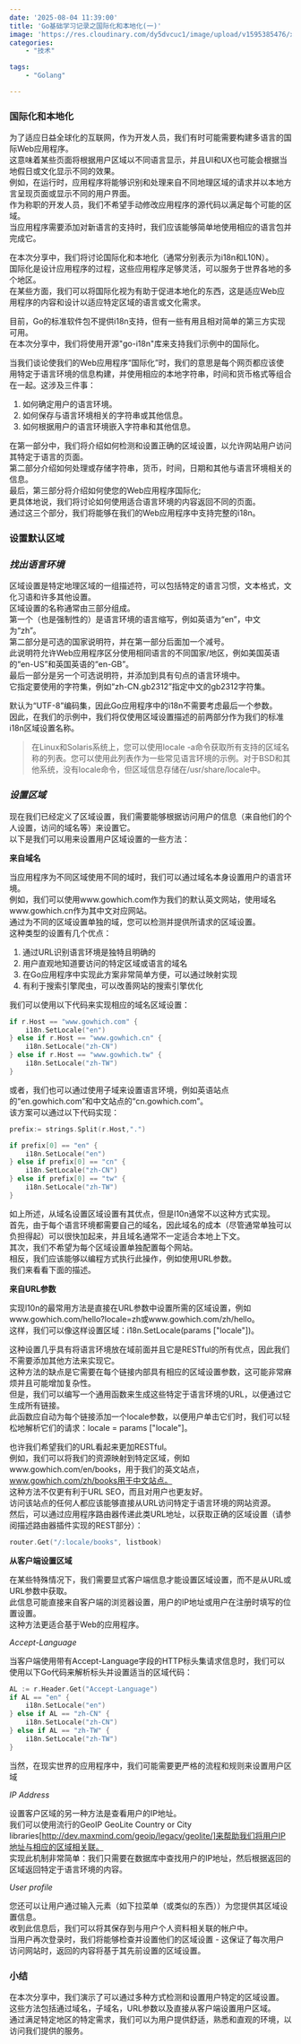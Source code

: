 ```yaml
---
date: '2025-08-04 11:39:00'
title: 'Go基础学习记录之国际化和本地化(一)'
image: 'https://res.cloudinary.com/dy5dvcuc1/image/upload/v1595385476/xiaorongmao/golang.jpg'
categories:
    - "技术"

tags:
    - "Golang"

---
```


### 国际化和本地化

为了适应日益全球化的互联网，作为开发人员，我们有时可能需要构建多语言的国际Web应用程序。  
这意味着某些页面将根据用户区域以不同语言显示，并且UI和UX也可能会根据当地假日或文化显示不同的效果。  
例如，在运行时，应用程序将能够识别和处理来自不同地理区域的请求并以本地方言呈现页面或显示不同的用户界面。  
作为称职的开发人员，我们不希望手动修改应用程序的源代码以满足每个可能的区域。  
当应用程序需要添加对新语言的支持时，我们应该能够简单地使用相应的语言包并完成它。

在本次分享中，我们将讨论国际化和本地化（通常分别表示为i18n和L10N）。  
国际化是设计应用程序的过程，这些应用程序足够灵活，可以服务于世界各地的多个地区。  
在某些方面，我们可以将国际化视为有助于促进本地化的东西，这是适应Web应用程序的内容和设计以适应特定区域的语言或文化需求。

目前，Go的标准软件包不提供i18n支持，但有一些有用且相对简单的第三方实现可用。  
在本次分享中，我们将使用开源"go-i18n"库来支持我们示例中的国际化。

当我们谈论使我们的Web应用程序“国际化”时，我们的意思是每个网页都应该使用特定于语言环境的信息构建，并使用相应的本地字符串，时间和货币格式等组合在一起。这涉及三件事：

1. 如何确定用户的语言环境。  
2. 如何保存与语言环境相关的字符串或其他信息。  
3. 如何根据用户的语言环境嵌入字符串和其他信息。

在第一部分中，我们将介绍如何检测和设置正确的区域设置，以允许网站用户访问其特定于语言的页面。  
第二部分介绍如何处理或存储字符串，货币，时间，日期和其他与语言环境相关的信息。  
最后，第三部分将介绍如何使您的Web应用程序国际化;  
更具体地说，我们将讨论如何使用适合语言环境的内容返回不同的页面。  
通过这三个部分，我们将能够在我们的Web应用程序中支持完整的i18n。

### 设置默认区域

### *找出语言环境*

区域设置是特定地理区域的一组描述符，可以包括特定的语言习惯，文本格式，文化习语和许多其他设置。  
区域设置的名称通常由三部分组成。  
第一个（也是强制性的）是语言环境的语言缩写，例如英语为“en”，中文为“zh”。  
第二部分是可选的国家说明符，并在第一部分后面加一个减号。  
此说明符允许Web应用程序区分使用相同语言的不同国家/地区，例如美国英语的“en-US”和英国英语的“en-GB”。  
最后一部分是另一个可选说明符，并添加到具有句点的语言环境中。  
它指定要使用的字符集，例如“zh-CN.gb2312”指定中文的gb2312字符集。

默认为“UTF-8”编码集，因此Go应用程序中的i18n不需要考虑最后一个参数。  
因此，在我们的示例中，我们将仅使用区域设置描述的前两部分作为我们的标准i18n区域设置名称。

> 在Linux和Solaris系统上，您可以使用locale -a命令获取所有支持的区域名称的列表。您可以使用此列表作为一些常见语言环境的示例。对于BSD和其他系统，没有locale命令，但区域信息存储在/usr/share/locale中。

### *设置区域*

现在我们已经定义了区域设置，我们需要能够根据访问用户的信息（来自他们的个人设置，访问的域名等）来设置它。  
以下是我们可以用来设置用户区域设置的一些方法：

**来自域名**

当应用程序为不同区域使用不同的域时，我们可以通过域名本身设置用户的语言环境。  
例如，我们可以使用www.gowhich.com作为我们的默认英文网站，使用域名www.gowhich.cn作为其中文对应网站。  
通过为不同的区域设置单独的域，您可以检测并提供所请求的区域设置。  
这种类型的设置有几个优点：

1. 通过URL识别语言环境是独特且明确的  
2. 用户直观地知道要访问的特定区域或语言的域名  
3. 在Go应用程序中实现此方案非常简单方便，可以通过映射实现  
4. 有利于搜索引擎爬虫，可以改善网站的搜索引擎优化

我们可以使用以下代码来实现相应的域名区域设置：

```go
if r.Host == "www.gowhich.com" {
    i18n.SetLocale("en")
} else if r.Host == "www.gowhich.cn" {
    i18n.SetLocale("zh-CN")
} else if r.Host == "www.gowhich.tw" {
    i18n.SetLocale("zh-TW")
}
```

或者，我们也可以通过使用子域来设置语言环境，例如英语站点的“en.gowhich.com”和中文站点的“cn.gowhich.com”。  
该方案可以通过以下代码实现：

```go
prefix:= strings.Split(r.Host,".")

if prefix[0] == "en" {
    i18n.SetLocale("en")
} else if prefix[0] == "cn" {
    i18n.SetLocale("zh-CN")
} else if prefix[0] == "tw" {
    i18n.SetLocale("zh-TW")
}
```

如上所述，从域名设置区域设置有其优点，但是l10n通常不以这种方式实现。  
首先，由于每个语言环境都需要自己的域名，因此域名的成本（尽管通常单独可以负担得起）可以很快加起来，并且域名通常不一定适合本地上下文。  
其次，我们不希望为每个区域设置单独配置每个网站。  
相反，我们应该能够以编程方式执行此操作，例如使用URL参数。  
我们来看看下面的描述。

**来自URL参数**

实现l10n的最常用方法是直接在URL参数中设置所需的区域设置，例如www.gowhich.com/hello?locale=zh或www.gowhich.com/zh/hello。  
这样，我们可以像这样设置区域：i18n.SetLocale(params ["locale"])。

这种设置几乎具有将语言环境放在域前面并且它是RESTful的所有优点，因此我们不需要添加其他方法来实现它。  
这种方法的缺点是它需要在每个链接内部具有相应的区域设置参数，这可能非常麻烦并且可能增加复杂性。  
但是，我们可以编写一个通用函数来生成这些特定于语言环境的URL，以便通过它生成所有链接。  
此函数应自动为每个链接添加一个locale参数，以便用户单击它们时，我们可以轻松地解析它们的请求：locale = params ["locale"]。

也许我们希望我们的URL看起来更加RESTful。  
例如，我们可以将我们的资源映射到特定区域，例如www.gowhich.com/en/books，用于我们的英文站点，www.gowhich.com/zh/books用于中文站点。  
这种方法不仅更有利于URL SEO，而且对用户也更友好。  
访问该站点的任何人都应该能够直接从URL访问特定于语言环境的网站资源。  
然后，可以通过应用程序路由器传递此类URL地址，以获取正确的区域设置（请参阅描述路由器插件实现的REST部分）：

```go
router.Get("/:locale/books", listbook)
```

**从客户端设置区域**

在某些特殊情况下，我们需要显式客户端信息才能设置区域设置，而不是从URL或URL参数中获取。  
此信息可能直接来自客户端的浏览器设置，用户的IP地址或用户在注册时填写的位置设置。  
这种方法更适合基于Web的应用程序。

*Accept-Language*

当客户端使用带有Accept-Language字段的HTTP标头集请求信息时，我们可以使用以下Go代码来解析标头并设置适当的区域代码：

```go
AL := r.Header.Get("Accept-Language")
if AL == "en" {
    i18n.SetLocale("en")
} else if AL == "zh-CN" {
    i18n.SetLocale("zh-CN")
} else if AL == "zh-TW" {
    i18n.SetLocale("zh-TW")
}
```

当然，在现实世界的应用程序中，我们可能需要更严格的流程和规则来设置用户区域

*IP Address*

设置客户区域的另一种方法是查看用户的IP地址。  
我们可以使用流行的GeoIP GeoLite Country or City libraries[http://dev.maxmind.com/geoip/legacy/geolite/]来帮助我们将用户IP地址与相应的区域相关联。  
实现此机制非常简单：我们只需要在数据库中查找用户的IP地址，然后根据返回的区域返回特定于语言环境的内容。

*User profile*

您还可以让用户通过输入元素（如下拉菜单（或类似的东西））为您提供其区域设置信息。  
收到此信息后，我们可以将其保存到与用户个人资料相关联的帐户中。  
当用户再次登录时，我们将能够检查并设置他们的区域设置 - 这保证了每次用户访问网站时，返回的内容将基于其先前设置的区域设置。

### 小结

在本次分享中，我们演示了可以通过多种方式检测和设置用户特定的区域设置。  
这些方法包括通过域名，子域名，URL参数以及直接从客户端设置用户区域。  
通过满足特定地区的特定需求，我们可以为用户提供舒适，熟悉和直观的环境，以访问我们提供的服务。
